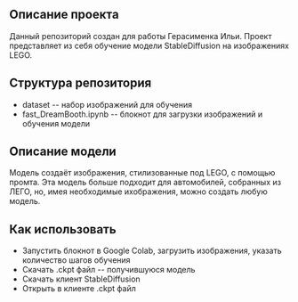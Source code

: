 ## Описание проекта
Данный репозиторий создан для работы Герасименка Ильи. Проект представляет из себя обучение модели StableDiffusion на изображениях LEGO.


## Структура репозитория
- dataset -- набор изображений для обучения
- fast_DreamBooth.ipynb -- блокнот для загрузки изображений и обучения модели


## Описание модели
Модель создаёт изображения, стилизованные под LEGO, с помощью промта. Эта модель больше подходит для автомобилей, собранных из ЛЕГО, но, имея необходимые ихображения, можно создать любую модель.


## Как использовать
- Запустить блокнот в Google Colab, загрузить изображения, указать количество шагов обучения
- Скачать .ckpt файл -- получившуюся модель
- Скачать клиент StableDiffusion
- Открыть в клиенте .ckpt файл
